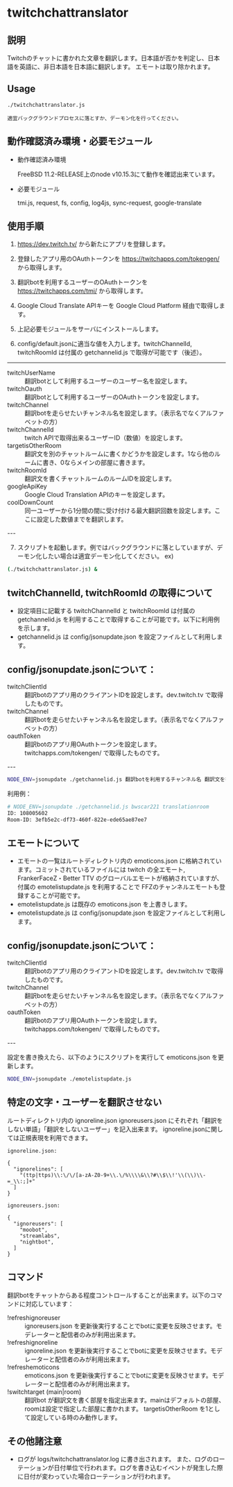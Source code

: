 # twitchchattranslator


## 説明
Twitchのチャットに書かれた文章を翻訳します。日本語が否かを判定し、日本語を英語に、非日本語を日本語に翻訳します。
エモートは取り除かれます。


## Usage
```
./twitchchattranslator.js

適宜バックグラウンドプロセスに落とすか、デーモン化を行ってください。

```


## 動作確認済み環境・必要モジュール

* 動作確認済み環境

  FreeBSD 11.2-RELEASE上のnode v10.15.3にて動作を確認出来ています。
* 必要モジュール

  tmi.js, request, fs, config, log4js, sync-request, google-translate


## 使用手順
1. https://dev.twitch.tv/ から新たにアプリを登録します。

2. 登録したアプリ用のOAuthトークンを https://twitchapps.com/tokengen/ から取得します。

3. 翻訳botを利用するユーザーのOAuthトークンを https://twitchapps.com/tmi/ から取得します。

4. Google Cloud Translate APIキーを Google Cloud Platform 経由で取得します。

5. 上記必要モジュールをサーバにインストールします。

6. config/default.jsonに適当な値を入力します。twitchChannelId, twitchRoomId は付属の getchannelid.js で取得が可能です（後述）。
---
<dl>
<dt>twitchUserName</dt>
  <dd>翻訳botとして利用するユーザーのユーザー名を設定します。</dd>
<dt>twitchOauth</dt>
  <dd>翻訳botとして利用するユーザーのOAuthトークンを設定します。</dd>
<dt>twitchChannel</dt>
  <dd>翻訳botを走らせたいチャンネル名を設定します。（表示名でなくアルファベットの方）</dd>
<dt>twitchChannelId</dt>
  <dd>twitch APIで取得出来るユーザーID（数値）を設定します。</dd>
<dt>targetisOtherRoom</dt>
  <dd>翻訳文を別のチャットルームに書くかどうかを設定します。1なら他のルームに書き、0ならメインの部屋に書きます。</dd>
<dt>twitchRoomId</dt>
  <dd>翻訳文を書くチャットルームのルームIDを設定します。</dd>
<dt>googleApiKey</dt>
  <dd>Google Cloud Translation APIのキーを設定します。</dd>
<dt>coolDownCount</dt>
  <dd>同一ユーザーから1分間の間に受け付ける最大翻訳回数を設定します。ここに設定した数値までを翻訳します。</dd>
</dl>
---

7. スクリプトを起動します。例ではバックグラウンドに落としていますが、デーモン化したい場合は適宜デーモン化してください。
ex)
```bash
(./twitchchattranslator.js) &
```


## twitchChannelId, twitchRoomId の取得について
* 設定項目に記載する twitchChannelId と twitchRoomId は付属の getchannelid.js を利用することで取得することが可能です。以下に利用例を示します。
* getchannelid.js は config/jsonupdate.json を設定ファイルとして利用します。

config/jsonupdate.jsonについて：
---
<dl>
<dt>twitchClientId</dt>
  <dd>翻訳botのアプリ用のクライアントIDを設定します。dev.twitch.tv で取得したものです。</dd>
<dt>twitchChannel</dt>
  <dd>翻訳botを走らせたいチャンネル名を設定します。（表示名でなくアルファベットの方）</dd>
<dt>oauthToken</dt>
  <dd>翻訳botのアプリ用OAuthトークンを設定します。twitchapps.com/tokengen/ で取得したものです。</dd>
</dl>
---

```bash
NODE_ENV=jsonupdate ./getchannelid.js 翻訳botを利用するチャンネル名 翻訳文を書くチャットルーム名
```

利用例：
```bash
# NODE_ENV=jsonupdate ./getchannelid.js bwscar221 translationroom
ID: 108005602
Room-ID: 3efb5e2c-df73-460f-822e-ede65ae87ee7
```


## エモートについて
* エモートの一覧はルートディレクトリ内の emoticons.json に格納されています。コミットされているファイルには twitch の全エモート, FrankerFaceZ・Better TTV のグローバルエモートが格納されていますが、付属の emotelistupdate.js を利用することで FFZのチャンネルエモートも登録することが可能です。
* emotelistupdate.js は既存の emoticons.json を上書きします。
* emotelistupdate.js は config/jsonupdate.json を設定ファイルとして利用します。

config/jsonupdate.jsonについて：
---
<dl>
<dt>twitchClientId</dt>
  <dd>翻訳botのアプリ用のクライアントIDを設定します。dev.twitch.tv で取得したものです。</dd>
<dt>twitchChannel</dt>
  <dd>翻訳botを走らせたいチャンネル名を設定します。（表示名でなくアルファベットの方）</dd>
<dt>oauthToken</dt>
  <dd>翻訳botのアプリ用OAuthトークンを設定します。twitchapps.com/tokengen/ で取得したものです。</dd>
</dl>
---

設定を書き換えたら、以下のようにスクリプトを実行して emoticons.json を更新します。

```bash
NODE_ENV=jsonupdate ./emotelistupdate.js
```


## 特定の文字・ユーザーを翻訳させない
ルートディレクトリ内の ignoreline.json ignoreusers.json にそれぞれ「翻訳をしない単語」「翻訳をしないユーザー」を記入出来ます。
ignoreline.jsonに関しては正規表現を利用できます。

```
ignoreline.json:

{
  "ignorelines": [
	"(ttp|ttps)\\:\/\/[a-zA-Z0-9+\\.\/%\\\\&\\?#\\$\\!'\\(\\)\\-=_\\:;]+"
  ]
}
```

```
ignoreusers.json:

{
  "ignoreusers": [
    "moobot",
    "streamlabs",
    "nightbot",
  ]
}
```


## コマンド
翻訳botをチャットからある程度コントロールすることが出来ます。以下のコマンドに対応しています：
<dl>
<dt>!refreshignoreuser</dt>
  <dd>ignoreusers.json を更新後実行することでbotに変更を反映させます。モデレーターと配信者のみが利用出来ます。</dd>
<dt>!refreshignoreline</dt>
  <dd>ignoreline.json を更新後実行することでbotに変更を反映させます。モデレーターと配信者のみが利用出来ます。</dd>
<dt>!refreshemoticons</dt>
  <dd>emoticons.json を更新後実行することでbotに変更を反映させます。モデレーターと配信者のみが利用出来ます。</dd>
<dt>!switchtarget (main|room)</dt>
  <dd>翻訳bot が翻訳文を書く部屋を指定出来ます。mainはデフォルトの部屋、roomは設定で指定した部屋に書かれます。 targetisOtherRoom を1として設定している時のみ動作します。</dd>
</dl>


## その他諸注意
* ログが logs/twitchchattranslator.log に書き出されます。
  また、ログのローテーションが日付単位で行われます。ログを書き込むイベントが発生した際に日付が変わっていた場合ローテーションが行われます。
